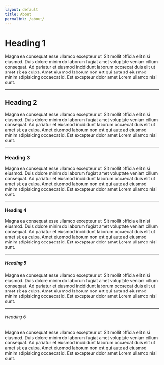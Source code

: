 ```yaml
---
layout: default
title: About
permalink: /about/
---
```


# Heading 1

Magna ea consequat esse ullamco excepteur ut. Sit mollit officia elit nisi eiusmod. Duis dolore minim do laborum fugiat amet voluptate veniam cillum consequat. Ad pariatur et eiusmod incididunt laborum occaecat duis elit ut amet sit ea culpa. Amet eiusmod laborum non est qui aute ad eiusmod minim adipisicing occaecat id. Est excepteur dolor amet Lorem ullamco nisi sunt.

---

## Heading 2

Magna ea consequat esse ullamco excepteur ut. Sit mollit officia elit nisi eiusmod. Duis dolore minim do laborum fugiat amet voluptate veniam cillum consequat. Ad pariatur et eiusmod incididunt laborum occaecat duis elit ut amet sit ea culpa. Amet eiusmod laborum non est qui aute ad eiusmod minim adipisicing occaecat id. Est excepteur dolor amet Lorem ullamco nisi sunt.

---

### Heading 3

Magna ea consequat esse ullamco excepteur ut. Sit mollit officia elit nisi eiusmod. Duis dolore minim do laborum fugiat amet voluptate veniam cillum consequat. Ad pariatur et eiusmod incididunt laborum occaecat duis elit ut amet sit ea culpa. Amet eiusmod laborum non est qui aute ad eiusmod minim adipisicing occaecat id. Est excepteur dolor amet Lorem ullamco nisi sunt.

---

#### Heading 4

Magna ea consequat esse ullamco excepteur ut. Sit mollit officia elit nisi eiusmod. Duis dolore minim do laborum fugiat amet voluptate veniam cillum consequat. Ad pariatur et eiusmod incididunt laborum occaecat duis elit ut amet sit ea culpa. Amet eiusmod laborum non est qui aute ad eiusmod minim adipisicing occaecat id. Est excepteur dolor amet Lorem ullamco nisi sunt.

---

##### Heading 5

Magna ea consequat esse ullamco excepteur ut. Sit mollit officia elit nisi eiusmod. Duis dolore minim do laborum fugiat amet voluptate veniam cillum consequat. Ad pariatur et eiusmod incididunt laborum occaecat duis elit ut amet sit ea culpa. Amet eiusmod laborum non est qui aute ad eiusmod minim adipisicing occaecat id. Est excepteur dolor amet Lorem ullamco nisi sunt.

---

###### Heading 6

Magna ea consequat esse ullamco excepteur ut. Sit mollit officia elit nisi eiusmod. Duis dolore minim do laborum fugiat amet voluptate veniam cillum consequat. Ad pariatur et eiusmod incididunt laborum occaecat duis elit ut amet sit ea culpa. Amet eiusmod laborum non est qui aute ad eiusmod minim adipisicing occaecat id. Est excepteur dolor amet Lorem ullamco nisi sunt.
